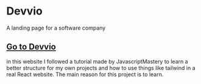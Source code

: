 # Devvio

A landing page for a software company

## [Go to Devvio](https://devvio.vercel.app/)

in this website I followed a tutorial made by JavascriptMastery to learn a better structure for my own projects and how to use things like tailwind in a real React website. The main reason for this project is to learn.
